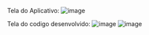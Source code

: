 Tela do Aplicativo:
![image](https://github.com/user-attachments/assets/ad5f2c55-d6ac-46de-84b3-4bc89c89fb65)


Tela do codigo desenvolvido:
![image](https://github.com/user-attachments/assets/aeb3c177-bae3-43fb-8a53-9a9e1e58f371)
![image](https://github.com/user-attachments/assets/1fedfd58-0b5f-4a41-85e8-8b3671c355c1)



